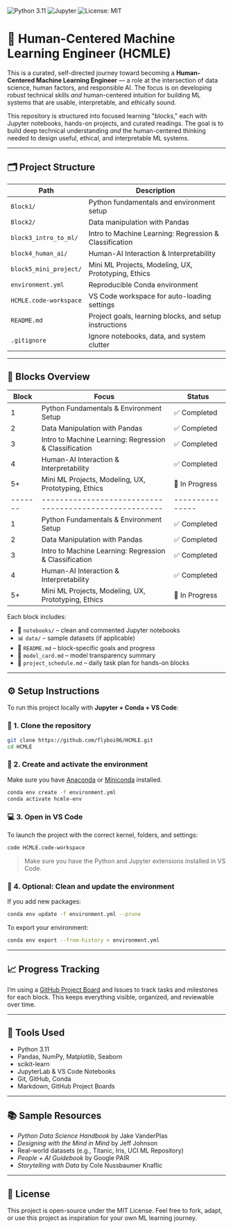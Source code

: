 ![Python 3.11](https://img.shields.io/badge/python-3.11-blue)
![Jupyter](https://img.shields.io/badge/Jupyter-Notebook-orange)
![License: MIT](https://img.shields.io/badge/License-MIT-yellow.svg)

# 🧠 Human-Centered Machine Learning Engineer (HCMLE)

This is a curated, self-directed journey toward becoming a **Human-Centered Machine Learning Engineer** — a role at the intersection of data science, human factors, and responsible AI. The focus is on developing robust technical skills *and* human-centered intuition for building ML systems that are usable, interpretable, and ethically sound.

This repository is structured into focused learning "blocks," each with Jupyter notebooks, hands-on projects, and curated readings. The goal is to build deep technical understanding *and* the human-centered thinking needed to design useful, ethical, and interpretable ML systems.

---


## 🗂️ Project Structure

| Path                      | Description                                      |
|---------------------------|--------------------------------------------------|
| `Block1/`                 | Python fundamentals and environment setup        |
| `Block2/`                 | Data manipulation with Pandas                    |
| `block3_intro_to_ml/`     | Intro to Machine Learning: Regression & Classification |
| `block4_human_ai/`        | Human-AI Interaction & Interpretability          |
| `block5_mini_project/`        | Mini ML Projects, Modeling, UX, Prototyping, Ethics |
| `environment.yml`         | Reproducible Conda environment                   |
| `HCMLE.code-workspace`    | VS Code workspace for auto-loading settings      |
| `README.md`               | Project goals, learning blocks, and setup instructions |
| `.gitignore`              | Ignore notebooks, data, and system clutter       |

---

## 🧠 Blocks Overview

| Block | Focus                                               | Status        |
|-------|-----------------------------------------------------|---------------|
| 1     | Python Fundamentals & Environment Setup              | ✅ Completed   |
| 2     | Data Manipulation with Pandas                        | ✅ Completed   |
| 3     | Intro to Machine Learning: Regression & Classification | ✅ Completed   |
| 4     | Human-AI Interaction & Interpretability              | ✅ Completed   |
| 5+    | Mini ML Projects, Modeling, UX, Prototyping, Ethics | 🚧 In Progress |
|-------|------------------------------------------------------|---------------|
| 1     | Python Fundamentals & Environment Setup              | ✅ Completed   |
| 2     | Data Manipulation with Pandas                        | ✅ Completed |
| 3     | Intro to Machine Learning: Regression & Classification | ✅ Completed   |
| 4     | Human-AI Interaction & Interpretability              | ✅ Completed    |
| 5+    | Mini ML Projects, Modeling, UX, Prototyping, Ethics                    | 🚧 In Progress    |

Each block includes:
- 📓 `notebooks/` – clean and commented Jupyter notebooks  
- 📊 `data/` – sample datasets (if applicable)  
- 📝 `README.md` – block-specific goals and progress  
- 📄 `model_card.md` – model transparency summary  
- 🧾 `project_schedule.md` – daily task plan for hands-on blocks

---

## ⚙️ Setup Instructions

To run this project locally with **Jupyter + Conda + VS Code**:

### 🔧 1. Clone the repository

```bash
git clone https://github.com/flyboi96/HCMLE.git
cd HCMLE
```

### 🧪 2. Create and activate the environment

Make sure you have [Anaconda](https://www.anaconda.com/) or [Miniconda](https://docs.conda.io/en/latest/miniconda.html) installed.

```bash
conda env create -f environment.yml
conda activate hcmle-env
```

### 💻 3. Open in VS Code

To launch the project with the correct kernel, folders, and settings:

```bash
code HCMLE.code-workspace
```

> Make sure you have the Python and Jupyter extensions installed in VS Code.

### 🧹 4. Optional: Clean and update the environment

If you add new packages:

```bash
conda env update -f environment.yml --prune
```

To export your environment:

```bash
conda env export --from-history > environment.yml
```

---

## 📈 Progress Tracking

I’m using a [GitHub Project Board](https://github.com/flyboi96/HCMLE/projects) and Issues to track tasks and milestones for each block. This keeps everything visible, organized, and reviewable over time.

---

## 🧰 Tools Used

- Python 3.11
- Pandas, NumPy, Matplotlib, Seaborn
- scikit-learn
- JupyterLab & VS Code Notebooks
- Git, GitHub, Conda
- Markdown, GitHub Project Boards

---

## 📚 Sample Resources

- *Python Data Science Handbook* by Jake VanderPlas  
- *Designing with the Mind in Mind* by Jeff Johnson  
- Real-world datasets (e.g., Titanic, Iris, UCI ML Repository)  
- *People + AI Guidebook* by Google PAIR  
- *Storytelling with Data* by Cole Nussbaumer Knaflic

---

## 📝 License

This project is open-source under the MIT License.
Feel free to fork, adapt, or use this project as inspiration for your own ML learning journey.
